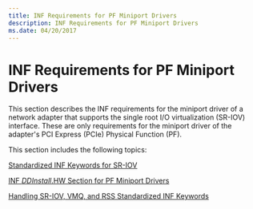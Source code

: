 ```yaml
---
title: INF Requirements for PF Miniport Drivers
description: INF Requirements for PF Miniport Drivers
ms.date: 04/20/2017
---
```


# INF Requirements for PF Miniport Drivers


This section describes the INF requirements for the miniport driver of a network adapter that supports the single root I/O virtualization (SR-IOV) interface. These are only requirements for the miniport driver of the adapter's PCI Express (PCIe) Physical Function (PF).

This section includes the following topics:

[Standardized INF Keywords for SR-IOV](standardized-inf-keywords-for-sr-iov.md)

[INF *DDInstall*.HW Section for PF Miniport Drivers](inf-ddinstall-hw-section-for-pf-miniport-drivers.md)

[Handling SR-IOV, VMQ, and RSS Standardized INF Keywords](handling-sr-iov--vmq--and-rss-standardized-inf-keywords.md)

 

 





